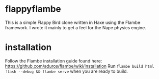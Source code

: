 flappyflambe
============
This is a simple Flappy Bird clone written in Haxe using the Flambe framework. I wrote it mainly to get a feel for the Nape physics engine.

installation
============
Follow the Flambe installation guide found here: https://github.com/aduros/flambe/wiki/Installation
Run ```flambe build html flash --debug && flambe serve``` when you are ready to build.
